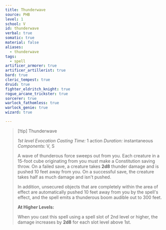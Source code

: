 ```yaml
---
title: Thunderwave
source: PHB
level: 1
school: V
id: thunderwave
verbal: true
somatic: true
material: false
aliases:
  - thunderwave
tags:
  - spell
artificer_armorer: true
artificer_artillerist: true
bard: true
cleric_tempest: true
druid: true
fighter_eldritch_knight: true
rogue_arcane_trickster: true
sorcerer: true
warlock_fathomless: true
warlock_genie: true
wizard: true

---
```

>[!tip] Thunderwave
>
> *1st level Evocation*
> *Casting Time:* 1 action
> *Duration:* instantaneous
> *Components:* V, S
>
>A wave of thunderous force sweeps out from you. Each creature in a 15-foot cube originating from you must make a Constitution saving throw. On a failed save, a creature takes **2d8** thunder damage and is pushed 10 feet away from you. On a successful save, the creature takes half as much damage and isn't pushed.
>
>In addition, unsecured objects that are completely within the area of effect are automatically pushed 10 feet away from you by the spell's effect, and the spell emits a thunderous boom audible out to 300 feet.
>
>**At Higher Levels:**
>
>When you cast this spell using a spell slot of 2nd level or higher, the damage increases by **2d8** for each slot level above 1st.
>

